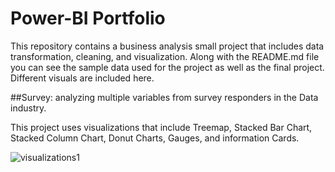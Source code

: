 # Power-BI Portfolio
This repository contains a business analysis small project that includes data transformation, cleaning, and visualization. Along with the README.md file you can see the sample data used for the project as well as the final project. Different visuals are included here. 

##Survey: analyzing multiple variables from survey responders in the Data industry.

This project uses visualizations that include Treemap, Stacked Bar Chart, Stacked Column Chart, Donut Charts, Gauges, and information Cards. 

![visualizations1](https://github.com/user-attachments/assets/31ba05be-15d9-48d0-a318-9c63702c6a61)


